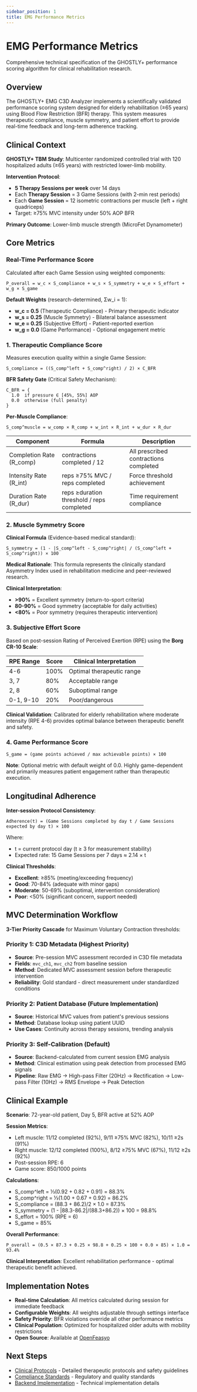 ```yaml
---
sidebar_position: 1
title: EMG Performance Metrics
---
```


# EMG Performance Metrics

Comprehensive technical specification of the GHOSTLY+ performance scoring algorithm for clinical rehabilitation research.

## Overview

The GHOSTLY+ EMG C3D Analyzer implements a scientifically validated performance scoring system designed for elderly rehabilitation (≥65 years) using Blood Flow Restriction (BFR) therapy. This system measures therapeutic compliance, muscle symmetry, and patient effort to provide real-time feedback and long-term adherence tracking.

## Clinical Context

**GHOSTLY+ TBM Study**: Multicenter randomized controlled trial with 120 hospitalized adults (≥65 years) with restricted lower-limb mobility.

**Intervention Protocol**:
- **5 Therapy Sessions per week** over 14 days
- Each **Therapy Session** = 3 Game Sessions (with 2-min rest periods)
- Each **Game Session** = 12 isometric contractions per muscle (left + right quadriceps)
- Target: ≥75% MVC intensity under 50% AOP BFR

**Primary Outcome**: Lower-limb muscle strength (MicroFet Dynamometer)

## Core Metrics

### Real-Time Performance Score

Calculated after each Game Session using weighted components:

```
P_overall = w_c × S_compliance + w_s × S_symmetry + w_e × S_effort + w_g × S_game
```

**Default Weights** (research-determined, Σw_i = 1):
- **w_c = 0.5** (Therapeutic Compliance) - Primary therapeutic indicator
- **w_s = 0.25** (Muscle Symmetry) - Bilateral balance assessment  
- **w_e = 0.25** (Subjective Effort) - Patient-reported exertion
- **w_g = 0.0** (Game Performance) - Optional engagement metric

### 1. Therapeutic Compliance Score

Measures execution quality within a single Game Session:

```
S_compliance = ((S_comp^left + S_comp^right) / 2) × C_BFR
```

**BFR Safety Gate** (Critical Safety Mechanism):
```
C_BFR = {
  1.0  if pressure ∈ [45%, 55%] AOP
  0.0  otherwise (full penalty)
}
```

**Per-Muscle Compliance**:
```
S_comp^muscle = w_comp × R_comp + w_int × R_int + w_dur × R_dur
```

| Component | Formula | Description |
|-----------|---------|-------------|
| Completion Rate (R_comp) | contractions completed / 12 | All prescribed contractions completed |
| Intensity Rate (R_int) | reps ≥75% MVC / reps completed | Force threshold achievement |
| Duration Rate (R_dur) | reps ≥duration threshold / reps completed | Time requirement compliance |

### 2. Muscle Symmetry Score

**Clinical Formula** (Evidence-based medical standard):
```
S_symmetry = (1 - |S_comp^left - S_comp^right| / (S_comp^left + S_comp^right)) × 100
```

**Medical Rationale**: This formula represents the clinically standard Asymmetry Index used in rehabilitation medicine and peer-reviewed research.

**Clinical Interpretation**:
- **\>90%** = Excellent symmetry (return-to-sport criteria)
- **80-90%** = Good symmetry (acceptable for daily activities)  
- **\<80%** = Poor symmetry (requires therapeutic intervention)

### 3. Subjective Effort Score

Based on post-session Rating of Perceived Exertion (RPE) using the **Borg CR-10 Scale**:

| RPE Range | Score | Clinical Interpretation |
|-----------|-------|------------------------|
| 4-6 | 100% | Optimal therapeutic range |
| 3, 7 | 80% | Acceptable range |
| 2, 8 | 60% | Suboptimal range |
| 0-1, 9-10 | 20% | Poor/dangerous |

**Clinical Validation**: Calibrated for elderly rehabilitation where moderate intensity (RPE 4-6) provides optimal balance between therapeutic benefit and safety.

### 4. Game Performance Score

```
S_game = (game points achieved / max achievable points) × 100
```

**Note**: Optional metric with default weight of 0.0. Highly game-dependent and primarily measures patient engagement rather than therapeutic execution.

## Longitudinal Adherence

**Inter-session Protocol Consistency**:
```
Adherence(t) = (Game Sessions completed by day t / Game Sessions expected by day t) × 100
```

Where:
- t = current protocol day (t ≥ 3 for measurement stability)
- Expected rate: 15 Game Sessions per 7 days ≈ 2.14 × t

**Clinical Thresholds**:
- **Excellent**: ≥85% (meeting/exceeding frequency)
- **Good**: 70-84% (adequate with minor gaps)
- **Moderate**: 50-69% (suboptimal, intervention consideration)
- **Poor**: \<50% (significant concern, support needed)

## MVC Determination Workflow

**3-Tier Priority Cascade** for Maximum Voluntary Contraction thresholds:

### Priority 1: C3D Metadata (Highest Priority)
- **Source**: Pre-session MVC assessment recorded in C3D file metadata
- **Fields**: `mvc_ch1`, `mvc_ch2` from baseline session
- **Method**: Dedicated MVC assessment session before therapeutic intervention
- **Reliability**: Gold standard - direct measurement under standardized conditions

### Priority 2: Patient Database (Future Implementation)
- **Source**: Historical MVC values from patient's previous sessions
- **Method**: Database lookup using patient UUID
- **Use Cases**: Continuity across therapy sessions, trending analysis

### Priority 3: Self-Calibration (Default)
- **Source**: Backend-calculated from current session EMG analysis
- **Method**: Clinical estimation using peak detection from processed EMG signals
- **Pipeline**: Raw EMG → High-pass Filter (20Hz) → Rectification → Low-pass Filter (10Hz) → RMS Envelope → Peak Detection


## Clinical Example

**Scenario**: 72-year-old patient, Day 5, BFR active at 52% AOP

**Session Metrics**:
- Left muscle: 11/12 completed (92%), 9/11 ≥75% MVC (82%), 10/11 ≥2s (91%)
- Right muscle: 12/12 completed (100%), 8/12 ≥75% MVC (67%), 11/12 ≥2s (92%)
- Post-session RPE: 6
- Game score: 850/1000 points

**Calculations**:
- S_comp^left = ⅓(0.92 + 0.82 + 0.91) = 88.3%
- S_comp^right = ⅓(1.00 + 0.67 + 0.92) = 86.2%
- S_compliance = (88.3 + 86.2)/2 × 1.0 = 87.3%
- S_symmetry = (1 - |88.3-86.2|/(88.3+86.2)) × 100 = 98.8%
- S_effort = 100% (RPE = 6)
- S_game = 85%

**Overall Performance**:
```
P_overall = (0.5 × 87.3 + 0.25 × 98.8 + 0.25 × 100 + 0.0 × 85) × 1.0 = 93.4%
```

**Clinical Interpretation**: Excellent rehabilitation performance - optimal therapeutic benefit achieved.

## Implementation Notes

- **Real-time Calculation**: All metrics calculated during session for immediate feedback
- **Configurable Weights**: All weights adjustable through settings interface
- **Safety Priority**: BFR violations override all other performance metrics
- **Clinical Population**: Optimized for hospitalized older adults with mobility restrictions
- **Open Source**: Available at [OpenFeasyo](https://github.com/openfeasyo/OpenFeasyo)

## Next Steps

- [Clinical Protocols](./protocols) - Detailed therapeutic protocols and safety guidelines
- [Compliance Standards](./compliance-standards) - Regulatory and quality standards
- [Backend Implementation](../backend/emg-analysis) - Technical implementation details
